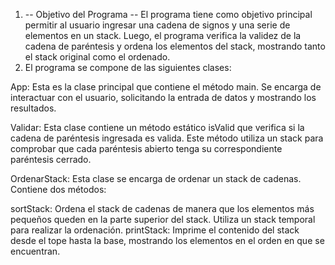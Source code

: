 1. -- Objetivo del Programa -- 
El programa tiene como objetivo principal permitir al usuario ingresar una cadena de signos y una serie de elementos en un stack. Luego, el programa verifica la validez de la cadena de paréntesis y ordena los elementos del stack, mostrando tanto el stack original como el ordenado.
2. El programa se compone de las siguientes clases:

App: Esta es la clase principal que contiene el método main. Se encarga de interactuar con el usuario, solicitando la entrada de datos y mostrando los resultados.

Validar: Esta clase  contiene un método estático isValid que verifica si la cadena de paréntesis ingresada es valida. Este método utiliza un stack para comprobar que cada paréntesis abierto tenga su correspondiente paréntesis cerrado.

OrdenarStack: Esta clase se encarga de ordenar un stack de cadenas. Contiene dos métodos:

sortStack: Ordena el stack de cadenas de manera que los elementos más pequeños queden en la parte superior del stack. Utiliza un stack temporal para realizar la ordenación.
printStack: Imprime el contenido del stack desde el tope hasta la base, mostrando los elementos en el orden en que se encuentran.